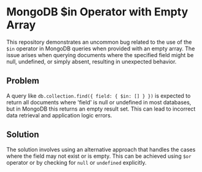 # MongoDB $in Operator with Empty Array
This repository demonstrates an uncommon bug related to the use of the `$in` operator in MongoDB queries when provided with an empty array.  The issue arises when querying documents where the specified field might be null, undefined, or simply absent, resulting in unexpected behavior.

## Problem
A query like `db.collection.find({ field: { $in: [] } })` is expected to return all documents where 'field' is null or undefined in most databases, but in MongoDB this returns an empty result set. This can lead to incorrect data retrieval and application logic errors.

## Solution
The solution involves using an alternative approach that handles the cases where the field may not exist or is empty.  This can be achieved using `$or` operator or by checking for `null` or `undefined` explicitly.